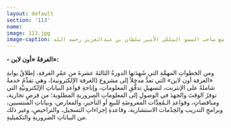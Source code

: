 ```yaml
---
layout: default
section: '113'
name:
image: 113.jpg
image-caption: الجريسي في أحد لقاءاته مع صاحب السمو الملكي الأمير سلطان بن عبدالعزيز رحمه الله
---
```

**- الغرفةُ «أون لاين»:**

ومن الخطواتِ المهمَّةِ التي شَهِدَتها الدورةُ الثالثةَ عشرةَ من عمُرِ الغرفةِ، إطلاقُ بوابةِ «الغرفة أون لاين» التي تعدُّ مدخلاً إلى مشروع (الغرفة الإلكترونية)، وهي تقدِّمُ خدمةً شاملةً على الإنترنت، لتسهيلِ تدفُّقِ المعلوماتِ، وإتاحةِ قواعدِ البياناتِ الإلكترونيَّةِ التي توفرُ الوقتَ والجهدَ في الوصولِ إلى المعلوماتِ الضروريةِ المطلوبة؛ من فرصٍ تجارية، ومناقصاتٍ، وقواعدِ الـمُعِدَّات المعروضَةِ للبيعِ أو التأجيرِ، والمعارض، وبياناتِ المنتسبين، وبرامجِ التدريب والخِدْمات الاستشارية، وقاعدةِ إجراءاتِ التسجيل، والتراخيصِ، وغير ذلك من البياناتِ الضروريةِ والتكميليةِ.
